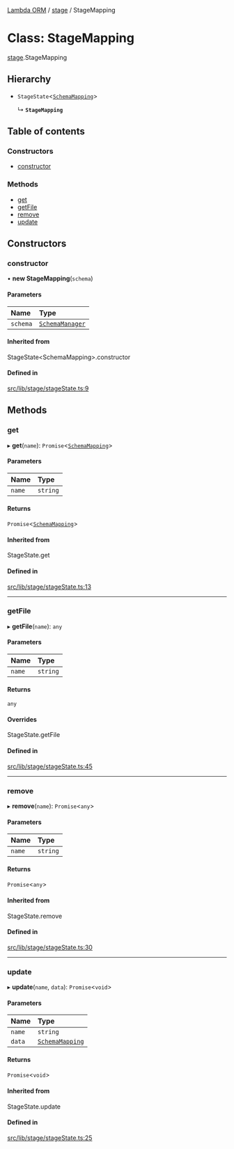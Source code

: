 [Lambda ORM](../README.md) / [stage](../modules/stage.md) / StageMapping

# Class: StageMapping

[stage](../modules/stage.md).StageMapping

## Hierarchy

- `StageState`<[`SchemaMapping`](../interfaces/model.SchemaMapping.md)\>

  ↳ **`StageMapping`**

## Table of contents

### Constructors

- [constructor](stage.StageMapping.md#constructor)

### Methods

- [get](stage.StageMapping.md#get)
- [getFile](stage.StageMapping.md#getfile)
- [remove](stage.StageMapping.md#remove)
- [update](stage.StageMapping.md#update)

## Constructors

### constructor

• **new StageMapping**(`schema`)

#### Parameters

| Name | Type |
| :------ | :------ |
| `schema` | [`SchemaManager`](manager.SchemaManager.md) |

#### Inherited from

StageState<SchemaMapping\>.constructor

#### Defined in

[src/lib/stage/stageState.ts:9](https://github.com/FlavioLionelRita/lambdaorm/blob/baac5cd/src/lib/stage/stageState.ts#L9)

## Methods

### get

▸ **get**(`name`): `Promise`<[`SchemaMapping`](../interfaces/model.SchemaMapping.md)\>

#### Parameters

| Name | Type |
| :------ | :------ |
| `name` | `string` |

#### Returns

`Promise`<[`SchemaMapping`](../interfaces/model.SchemaMapping.md)\>

#### Inherited from

StageState.get

#### Defined in

[src/lib/stage/stageState.ts:13](https://github.com/FlavioLionelRita/lambdaorm/blob/baac5cd/src/lib/stage/stageState.ts#L13)

___

### getFile

▸ **getFile**(`name`): `any`

#### Parameters

| Name | Type |
| :------ | :------ |
| `name` | `string` |

#### Returns

`any`

#### Overrides

StageState.getFile

#### Defined in

[src/lib/stage/stageState.ts:45](https://github.com/FlavioLionelRita/lambdaorm/blob/baac5cd/src/lib/stage/stageState.ts#L45)

___

### remove

▸ **remove**(`name`): `Promise`<`any`\>

#### Parameters

| Name | Type |
| :------ | :------ |
| `name` | `string` |

#### Returns

`Promise`<`any`\>

#### Inherited from

StageState.remove

#### Defined in

[src/lib/stage/stageState.ts:30](https://github.com/FlavioLionelRita/lambdaorm/blob/baac5cd/src/lib/stage/stageState.ts#L30)

___

### update

▸ **update**(`name`, `data`): `Promise`<`void`\>

#### Parameters

| Name | Type |
| :------ | :------ |
| `name` | `string` |
| `data` | [`SchemaMapping`](../interfaces/model.SchemaMapping.md) |

#### Returns

`Promise`<`void`\>

#### Inherited from

StageState.update

#### Defined in

[src/lib/stage/stageState.ts:25](https://github.com/FlavioLionelRita/lambdaorm/blob/baac5cd/src/lib/stage/stageState.ts#L25)
